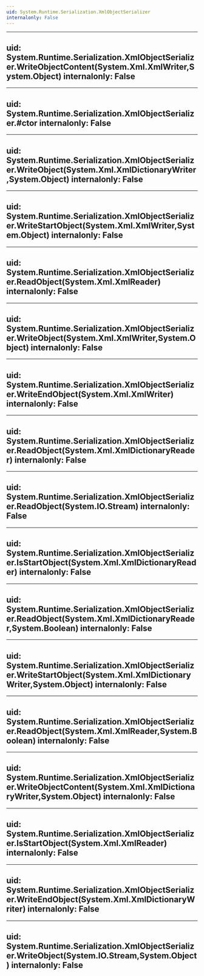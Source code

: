 ```yaml
---
uid: System.Runtime.Serialization.XmlObjectSerializer
internalonly: False
---
```


---
uid: System.Runtime.Serialization.XmlObjectSerializer.WriteObjectContent(System.Xml.XmlWriter,System.Object)
internalonly: False
---

---
uid: System.Runtime.Serialization.XmlObjectSerializer.#ctor
internalonly: False
---

---
uid: System.Runtime.Serialization.XmlObjectSerializer.WriteObject(System.Xml.XmlDictionaryWriter,System.Object)
internalonly: False
---

---
uid: System.Runtime.Serialization.XmlObjectSerializer.WriteStartObject(System.Xml.XmlWriter,System.Object)
internalonly: False
---

---
uid: System.Runtime.Serialization.XmlObjectSerializer.ReadObject(System.Xml.XmlReader)
internalonly: False
---

---
uid: System.Runtime.Serialization.XmlObjectSerializer.WriteObject(System.Xml.XmlWriter,System.Object)
internalonly: False
---

---
uid: System.Runtime.Serialization.XmlObjectSerializer.WriteEndObject(System.Xml.XmlWriter)
internalonly: False
---

---
uid: System.Runtime.Serialization.XmlObjectSerializer.ReadObject(System.Xml.XmlDictionaryReader)
internalonly: False
---

---
uid: System.Runtime.Serialization.XmlObjectSerializer.ReadObject(System.IO.Stream)
internalonly: False
---

---
uid: System.Runtime.Serialization.XmlObjectSerializer.IsStartObject(System.Xml.XmlDictionaryReader)
internalonly: False
---

---
uid: System.Runtime.Serialization.XmlObjectSerializer.ReadObject(System.Xml.XmlDictionaryReader,System.Boolean)
internalonly: False
---

---
uid: System.Runtime.Serialization.XmlObjectSerializer.WriteStartObject(System.Xml.XmlDictionaryWriter,System.Object)
internalonly: False
---

---
uid: System.Runtime.Serialization.XmlObjectSerializer.ReadObject(System.Xml.XmlReader,System.Boolean)
internalonly: False
---

---
uid: System.Runtime.Serialization.XmlObjectSerializer.WriteObjectContent(System.Xml.XmlDictionaryWriter,System.Object)
internalonly: False
---

---
uid: System.Runtime.Serialization.XmlObjectSerializer.IsStartObject(System.Xml.XmlReader)
internalonly: False
---

---
uid: System.Runtime.Serialization.XmlObjectSerializer.WriteEndObject(System.Xml.XmlDictionaryWriter)
internalonly: False
---

---
uid: System.Runtime.Serialization.XmlObjectSerializer.WriteObject(System.IO.Stream,System.Object)
internalonly: False
---
